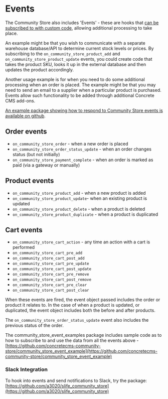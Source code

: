 # Events
 
The Community Store also includes 'Events' - these are hooks that [can be subscribed to with custom code](https://documentation.concretecms.org/developers/framework/application-events/hooking-application-events), allowing additional processing to take place.

An example might be that you wish to communicate with a separate warehouse database/API to determine current stock levels or prices. By subscribing to the `on_community_store_product_add` and `on_community_store_product_update` events, you could create code that takes the product SKU, looks it up in the external database and then updates the product accordingly. 

Another usage example is for when you need to do some additional processing when an order is placed. The example might be that you may need to send an email to a supplier when a particular product is purchased. Events allow such functionality to be added through additional Concrete CMS add-ons.

[An example package showing how to respond to Community Store events is available on github](https://github.com/concretecms-community-store/community_store_event_example).

## Order events
- `on_community_store_order` - when a new order is placed
- `on_community_store_order_status_update` - when an order changes status (but not initially)
- `on_community_store_payment_complete` - when an order is marked as paid (via a gateway or manually)

## Product events
- `on_community_store_product_add` - when a new product is added
- `on_community_store_product_update`- when an existing product is updated
- `on_community_store_product_delete` - when a product is deleted
- `on_community_store_product_duplicate` - when a product is duplicated

## Cart events
- `on_community_store_cart_action` - any time an action with a cart is performed
- `on_community_store_cart_pre_add`
- `on_community_store_cart_post_add`
- `on_community_store_cart_pre_update`
- `on_community_store_cart_post_update`
- `on_community_store_cart_pre_remove`
- `on_community_store_cart_post_remove`
- `on_community_store_cart_pre_clear`
- `on_community_store_cart_post_clear`

When these events are fired, the event object passed includes the order or product it relates to. In the case of when a product is updated, or duplicated, the event object includes both the before and after products. 

The `on_community_store_order_status_update` event also includes the previous status of the order.

The community_store_event_examples package includes sample code as to how to subscribe to and use the data from all the events above - [https://github.com/concretecms-community-store/community_store_event_example](https://github.com/concretecms-community-store/community_store_event_example)

### Slack Integration
To hook into events and send notifications to Slack, try the package: [https://github.com/a3020/slife_community_store](https://github.com/a3020/slife_community_store) 

